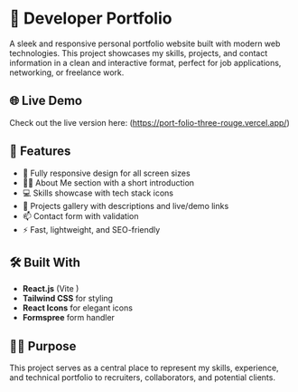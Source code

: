 # 🚀 Developer Portfolio

A sleek and responsive personal portfolio website built with modern web technologies. This project showcases my skills, projects, and contact information in a clean and interactive format, perfect for job applications, networking, or freelance work.

## 🌐 Live Demo

Check out the live version here: (https://port-folio-three-rouge.vercel.app/)

## 📌 Features

- 📱 Fully responsive design for all screen sizes
- 🧑‍💼 About Me section with a short introduction
- 💻 Skills showcase with tech stack icons
- 🧩 Projects gallery with descriptions and live/demo links
- 📫 Contact form with validation
- ⚡ Fast, lightweight, and SEO-friendly

## 🛠️ Built With

- **React.js** (Vite )
- **Tailwind CSS** for styling
- **React Icons** for elegant icons
- **Formspree**  form handler 


## 🧑‍🎓 Purpose

This project serves as a central place to represent my skills, experience, and technical portfolio to recruiters, collaborators, and potential clients.



